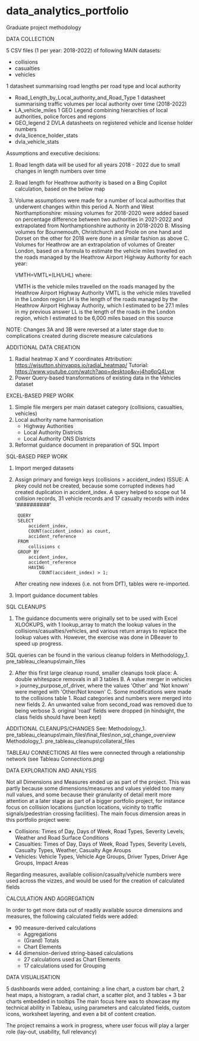 # data_analytics_portfolio
Graduate project methodology

DATA COLLECTION

5 CSV files (1 per year: 2018-2022) of following MAIN datasets:
- collisions
- casualties
- vehicles

1 datasheet summarising road lengths per road type and local authority
- Road_Length_by_Local_authority_and_Road_Type
1 datasheet summarising traffic volumes per local authority over time (2018-2022)
- LA_vehicle_miles
1 GEO Legend combining hierarchies of local authorities, police forces and regions
- GEO_legend
2 DVLA datasheets on registered vehicle and license holder numbers
- dvla_licence_holder_stats
- dvla_vehicle_stats

Assumptions and executive decisions:
1. Road length data will be used for all years 2018 - 2022 due to small changes in length numbers over time
2. Road length for Heathrow authority is based on a Bing Copilot calculation, based on the below map
3. Volume assumptions were made for a number of local authorities that underwent changes within this period
	A. North and West Northamptionshire: missing volumes for 2018-2020 were added based on percentage difference between two authorities in 2021-2022 and extrapolated from 	Northamptionshire authority in 2018-2020
	B. Missing volumes for Bournemouth, Christchurch and Poole on one hand and Dorset on the other for 2018 were done in a similar fashion as above
	C. Volumes for Heathrow are an extrapolation of volumes of Greater London, based on a formula to estimate the vehicle miles travelled on the roads managed by the Heathrow Airport 		Highway Authority for each year:
	
	VMTH​=VMTL​×(LH/​LHL)
	where:

	VMTH​ is the vehicle miles travelled on the roads managed by the Heathrow Airport Highway Authority
	VMTL​ is the vehicle miles travelled in the London region
	LH​ is the length of the roads managed by the Heathrow Airport Highway Authority, which I estimated to be 27.1 miles in my previous answer
	LL​ is the length of the roads in the London region, which I estimated to be 6,000 miles based on this source

NOTE: Changes 3A and 3B were reversed at a later stage due to complications created during discrete measure calculations

ADDITIONAL DATA CREATION
1. Radial heatmap X and Y coordinates
	Attribution: https://wjsutton.shinyapps.io/radial_heatmap/
	Tutorial: https://www.youtube.com/watch?app=desktop&v=j4hq6pQ4Lvw
2. Power Query-based transformations of existing data in the Vehicles dataset


EXCEL-BASED PREP WORK
1. Simple file mergers per main dataset category (collisions, casualties, vehicles)
2. Local authority name harmonisation
	- Highway Authorities
	- Local Authority Districts
	- Local Authority ONS Districts
3. Reformat guidance document in preparation of SQL Import

SQL-BASED PREP WORK
1. Import merged datasets
2. Assign primary and foreign keys (collisions > accident_index)
	ISSUE: A pkey could not be created, because some corrupted indexes had created duplication in accident_index. 
		A query helped to scope out 14 collision records, 31 vehicle records and 17 casualty records with index '##########'
	
		QUERY
		SELECT 
			accident_index,
			COUNT(accident_index) as count, 
			accident_reference
		FROM
			collisions c
		GROUP BY 
			accident_index, 
			accident_reference
			HAVING
				COUNT(accident_index) > 1;
	
	After creating new indexes (i.e. not from DfT), tables were re-imported.

2. Import guidance document tables

SQL CLEANUPS
1. The guidance documents were originally set to be used with Excel XLOOKUPS, with 1 lookup_array to match the lookup values in the collisions/casualties/vehicles, and various return arrays to replace the lookup values with. However, the exercise was done in DBeaver to speed up progress.

SQL queries can be found in the various cleanup folders in Methodology\_1. pre_tableau_cleanups\main_files

  
2. After this first large cleanup round, smaller cleanups took place:
	A. double whitespace removals in all 3 tables
	B. A value merger in vehicles > journey_purpose_of_driver, where the values 'Other' and 'Not known' were merged with 'Other/Not known'
	C. Some modifications were made to the collisions table
		1. Road categories and numbers were merged into new fields
		2. An unwanted value from second_road was removed due to being verbose
		3. original 'road' fields were dropped (in hindsight, the class fields should have been kept)

ADDITIONAL CLEANUPS/CHANGES
See:
	Methodology\_1. pre_tableau_cleanups\main_files\final_files\non_sql_change_overview
	Methodology\_1. pre_tableau_cleanups\collateral_files

TABLEAU CONNECTIONS
All files were connected through a relationship network (see Tableau Connections.png)

DATA EXPLORATION AND ANALYSIS

Not all Dimensions and Measures ended up as part of the project. This was partly because some dimensions/measures and values yielded too many null values, and some because their granularity of detail merit more attention at a later stage as part of a bigger portfolio project, for instance focus on collision locations (junction locations, vicinity to traffic signals/pedestrian crossing facilities).
The main focus dimension areas in this portfolio project were:
- Collisions: Times of Day, Days of Week, Road Types, Severity Levels, Weather and Road Surface Conditions
- Casualties: Times of Day, Days of Week, Road Types, Severity Levels, Casualty Types, Weather, Casualty Age Aroups
- Vehicles: Vehicle Types, Vehicle Age Groups, Driver Types, Driver Age Groups, Impact Areas

Regarding measures, available collision/casualty/vehicle numbers were used across the vizzes, and would be used for the creation of calculated fields

CALCULATION AND AGGREGATION

In order to get more data out of readily available source dimensions and measures, the following calculated fields were added:
- 90 measure-derived calculations 
	- Aggregations
 	- (Grand) Totals
 	- Chart Elements
- 44 dimension-derived string-based calculations
  	- 27 calculations used as Chart Elements 
  	- 17 calculations used for Grouping
 
DATA VISUALISATION

5 dashboards were added, containing: a line chart, a custom bar chart, 2 heat maps, a histogram, a radial chart, a scatter plot, and 3 tables + 3 bar charts embedded in tooltips
The main focus here was to showcase my technical ability in Tableau, using parameters and calculated fields, custom icons, worksheet layering, and even a bit of content creation.

The project remains a work in progress, where user focus will play a larger role (lay-out, usability, full relevancy)
